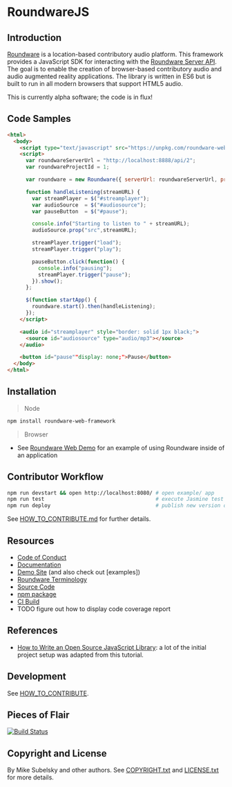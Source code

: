 # RoundwareJS

## Introduction

[Roundware](http://roundware.org/) is a location-based contributory audio platform. This framework provides a JavaScript SDK for interacting with the [Roundware Server API](https://github.com/roundware/roundware-server). The goal is to enable the creation of browser-based contributory audio and audio augmented reality applications. The library is written in ES6 but is built to run in all modern browsers that support HTML5 audio. 

<aside class="warning">
This is currently alpha software; the code is in flux!
</aside>

## Code Samples

```html
<html>
  <body>
    <script type="text/javascript" src="https://unpkg.com/roundware-web-framework@0.9.0-alpha/dist/roundware.umd.min.js"></script>
    <script>
      var roundwareServerUrl = "http://localhost:8888/api/2";
      var roundwareProjectId = 1;

      var roundware = new Roundware({ serverUrl: roundwareServerUrl, projectId: roundwareProjectId });

      function handleListening(streamURL) {
        var streamPlayer = $("#streamplayer");
        var audioSource  = $("#audiosource");
        var pauseButton  = $("#pause");

        console.info("Starting to listen to " + streamURL);
        audioSource.prop("src",streamURL);

        streamPlayer.trigger("load");
        streamPlayer.trigger("play");

        pauseButton.click(function() {
          console.info("pausing");
          streamPlayer.trigger("pause");
        }).show();
      };

      $(function startApp() {
        roundware.start().then(handleListening);
      });
    </script>

    <audio id="streamplayer" style="border: solid 1px black;">
      <source id="audiosource" type="audio/mp3"></source>
    </audio>

    <button id="pause""display: none;">Pause</button>
  </body>
</html>
```

## Installation

> Node
  
```bash
npm install roundware-web-framework
```

> Browser

* See [Roundware Web Demo](https://github.com/subelsky/roundware_web_demo) for an example of using Roundware inside of an application

## Contributor Workflow

```bash
npm run devstart && open http://localhost:8080/ # open example/ app
npm run test                                    # execute Jasmine test suite
npm run deploy                                  # publish new version of package
```

See [HOW_TO_CONTRIBUTE.md](HOW_TO_CONTRIBUTE.md) for further details.

## Resources

* [Code of Conduct](https://github.com/roundware/roundware-web-framework/blob/master/CODE_OF_CONDIUCT.md)
* [Documentation](https://roundware.github.io/roundware-web-framework/)
* [Demo Site](https://github.com/subelsky/roundware_web_demo/) (and also check out [examples])
* [Roundware Terminology](http://roundware.org/docs/terminology/index.html)
* [Source Code](https://github.com/roundware/roundware-web-framework/)
* [npm package](https://www.npmjs.com/package/roundware-web-framework)
* [CI Build](https://travis-ci.org/roundware/roundware-web-framework)
* TODO figure out how to display code coverage report

## References

* [How to Write an Open Source JavaScript Library](https://github.com/sarbbottam/write-an-open-source-js-lib#creating-the-library-and-adding-dependencies): a lot of the initial project setup was adapted from this tutorial.

## Development

See [HOW_TO_CONTRIBUTE](HOW_TO_CONTIRBUTE.md).

## Pieces of Flair

[![Build Status](https://travis-ci.org/roundware/roundware-web-framework.svg?branch=master)](https://travis-ci.org/roundware/roundware-web-framework)

## Copyright and License

By Mike Subelsky and other authors. See [COPYRIGHT.txt](COPYRIGHT.txt) and [LICENSE.txt](LICENSE.txt) for more details.
